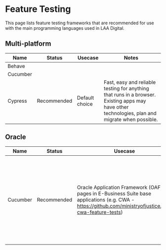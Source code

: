 # Feature Testing

This page lists feature testing frameworks that are recommended for use with the main programming languages used in LAA Digital.

## Multi-platform

| Name | Status | Usecase  | Notes  |
|---|---|---|---|
| Behave |  |  |  |
| Cucumber |  |  |  |
| Cypress | Recommended | Default choice | Fast, easy and reliable testing for anything that runs in a browser. Existing apps may have other technologies, plan and migrate when possible. |

## Oracle

| Name | Status | Usecase  | Notes  |
|---|---|---|---|
| Cucumber | Recommended | Oracle Application Framework (OAF) pages in E-Business Suite base applications (e.g. CWA - https://github.com/ministryofjustice/laa-cwa-feature-tests) | The use of Cucumber at the moment in the LAA does not cover testing Oracle Forms components in E-Business Suite. |

